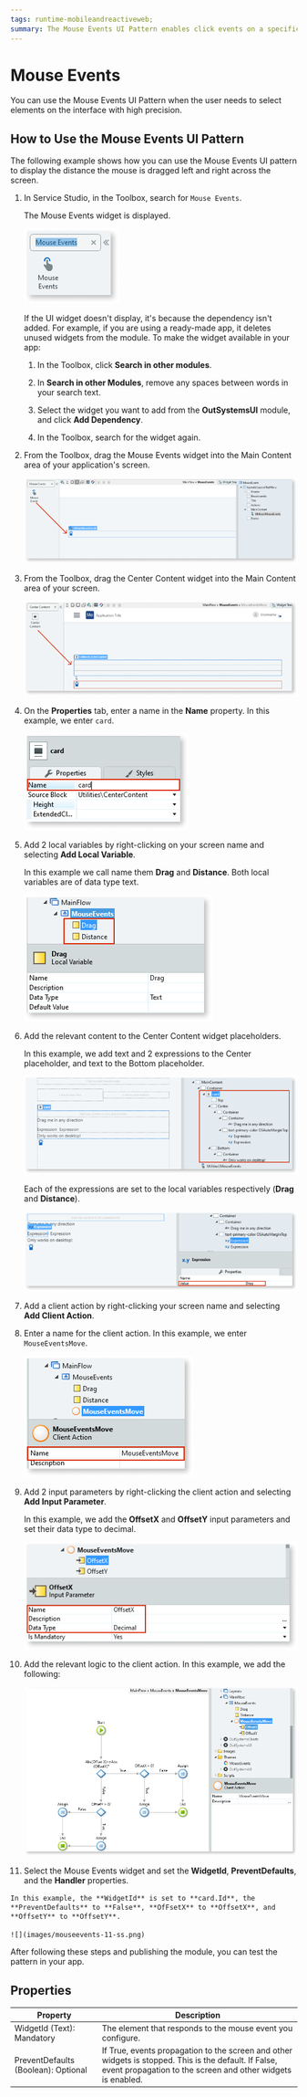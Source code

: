 ```yaml
---
tags: runtime-mobileandreactiveweb;  
summary: The Mouse Events UI Pattern enables click events on a specific widget or pattern.
---
```


# Mouse Events

You can use the Mouse Events UI Pattern when the user needs to select elements on the interface with high precision.

## How to Use the Mouse Events UI Pattern

The following example shows how you can use the Mouse Events UI pattern to display the distance the mouse is dragged left and right across the screen.

1. In Service Studio, in the Toolbox, search for `Mouse Events`.

    The Mouse Events widget is displayed.

    ![](images/mouseevents-1-ss.png)

    If the UI widget doesn't display, it's because the dependency isn't added. For example, if you are using a ready-made app, it deletes unused widgets from the module. To make the widget available in your app:

    1. In the Toolbox, click **Search in other modules**.

    1. In **Search in other Modules**, remove any spaces between words in your search text.
    
    1. Select the widget you want to add from the **OutSystemsUI** module, and click **Add Dependency**. 
    
    1. In the Toolbox, search for the widget again.

1. From the Toolbox, drag the Mouse Events widget into the Main Content area of your application's screen.

    ![](images/mouseevents-2-ss.png)

1. From the Toolbox, drag the Center Content widget into the Main Content area of your screen.
 
    ![](images/mouseevents-3-ss.png)

1. On the **Properties** tab, enter a name in the **Name** property. In this example, we enter `card`.

    ![](images/mouseevents-4-ss.png)

1. Add 2 local variables by right-clicking on your screen name and selecting **Add Local Variable**.

    In this example we call name them **Drag** and **Distance**. Both local variables are of data type text.

    ![](images/mouseevents-5-ss.png)

1. Add the relevant content to the Center Content widget placeholders. 

   In this example, we add text and 2 expressions to the Center placeholder, and text to the Bottom placeholder. 

   ![](images/mouseevents-6-ss.png)

   Each of the expressions are set to the local variables respectively (**Drag** and **Distance**). 

   ![](images/mouseevents-7-ss.png)

1. Add a client action by right-clicking your screen name and selecting **Add Client Action**. 

1. Enter a name for the client action. In this example, we enter `MouseEventsMove`.

   ![](images/mouseevents-8-ss.png)

1. Add 2 input parameters by right-clicking the client action and selecting **Add Input Parameter**.

    In this example, we add the **OffsetX** and **OffsetY** input parameters and set their data type to decimal.

    ![](images/mouseevents-9-ss.png)

1. Add the relevant logic to the client action. In this example, we add the following:

    ![](images/mouseevents-10-ss.png)

  1. Select the Mouse Events widget and set the **WidgetId**, **PreventDefaults**, and the **Handler** properties. 

    In this example, the **WidgetId** is set to **card.Id**, the **PreventDefaults** to **False**, **OfFsetX** to **OffsetX**, and **OffsetY** to **OffsetY**.

    ![](images/mouseevents-11-ss.png)

After following these steps and publishing the module, you can test the pattern in your app.

## Properties

|**Property** |  **Description** |
|---|---| 
| WidgetId (Text): Mandatory  |  The element that responds to the mouse event you configure.|
| PreventDefaults (Boolean): Optional | If True, events propagation to the screen and other widgets is stopped. This is the default. If False, event propagation to the screen and other widgets is enabled.  |
